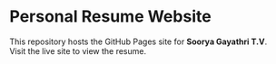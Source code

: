 # Personal Resume Website

This repository hosts the GitHub Pages site for **Soorya Gayathri T.V**.  
Visit the live site to view the resume.
